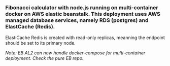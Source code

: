 ### Fibonacci calculator with node.js running on multi-container docker on AWS elastic beanstalk. This deployment uses AWS managed database services, namely RDS (postgres) and ElastCache (Redis).

ElastiCache Redis is created with read-only replicas, meanning the endpoint should be set to its primary node.

_Note: EB AL2 can now handle docker-compose for multi-container deployment. Check the pure EB repo._
